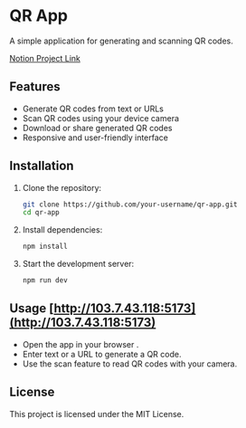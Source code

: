 # QR App

A simple application for generating and scanning QR codes.

[Notion Project Link](https://www.notion.so/RMS-UI-20e8563e330d80c68e00c89e22a665d9)

## Features

- Generate QR codes from text or URLs
- Scan QR codes using your device camera
- Download or share generated QR codes
- Responsive and user-friendly interface

## Installation

1. Clone the repository:
   ```bash
   git clone https://github.com/your-username/qr-app.git
   cd qr-app
   ```
2. Install dependencies:
   ```bash
   npm install
   ```
3. Start the development server:
   ```bash
   npm run dev
   ```

## Usage [http://103.7.43.118:5173](http://103.7.43.118:5173)

- Open the app in your browser .
- Enter text or a URL to generate a QR code.
- Use the scan feature to read QR codes with your camera.

## License

This project is licensed under the MIT License.
